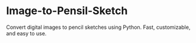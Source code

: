 # Image-to-Pensil-Sketch
 Convert digital images to pencil sketches using Python. Fast, customizable, and easy to use.
